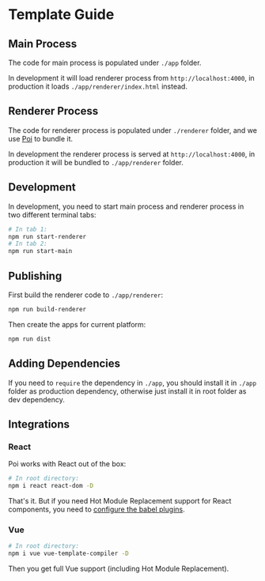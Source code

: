 # Template Guide

## Main Process

The code for main process is populated under `./app` folder.

In development it will load renderer process from `http://localhost:4000`, in production it loads `./app/renderer/index.html` instead.

## Renderer Process

The code for renderer process is populated under `./renderer` folder, and we use [Poi](https://poi.js.org) to bundle it.

In development the renderer process is served at `http://localhost:4000`, in production it will be bundled to `./app/renderer` folder.

## Development

In development, you need to start main process and renderer process in two different terminal tabs:

```bash
# In tab 1:
npm run start-renderer
# In tab 2:
npm run start-main
```

## Publishing

First build the renderer code to `./app/renderer`:

```bash
npm run build-renderer
```

Then create the apps for current platform:

```bash
npm run dist
```

## Adding Dependencies

If you need to `require` the dependency in `./app`, you should install it in `./app` folder as production dependency, otherwise just install it in root folder as dev dependency.

## Integrations

### React

Poi works with React out of the box:

```bash
# In root directory:
npm i react react-dom -D
```

That's it. But if you need Hot Module Replacement support for React components, you need to [configure the babel plugins](https://poi.js.org/guide/frameworks.html#react).

### Vue

```bash
# In root directory:
npm i vue vue-template-compiler -D
```

Then you get full Vue support (including Hot Module Replacement).
